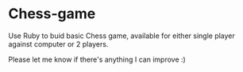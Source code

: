 # Chess-game

Use Ruby to buid basic Chess game, available for either single player against computer or 2 players.

Please let me know if there's anything I can improve :)
